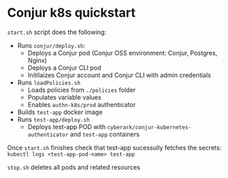# Conjur k8s quickstart

`start.sh` script does the following:

- Runs `conjur/deploy.sh`:
  - Deploys a Conjur pod (Conjur OSS environment: Conjur, Postgres, Nginx)
  - Deploys a Conjur CLI pod
  - Initilaizes Conjur account and Conjur CLI with admin credentials
- Runs `loadPolicies.sh`
  - Loads policies from `./policies` folder
  - Populates variable values
  - Enables `authn-k8s/prod` authenticator
- Builds `test-app` docker image
- Runs `test-app/deploy.sh`
  - Deploys test-app POD with `cyberark/conjur-kubernetes-authenticator` and `test-app` containers

Once `start.sh` finishes check that test-app sucessully fetches the secrets: `kubectl logs <test-app-pod-name> test-app`

`stop.sh` deletes all pods and related resources
